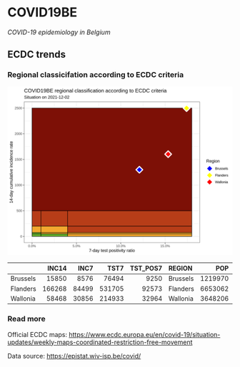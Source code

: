 
# COVID19BE

*COVID-19 epidemiology in Belgium*

## ECDC trends

### Regional classicifation according to ECDC criteria

![](COVID9BE-ecdc-trend.png)

|          |  INC14 |  INC7 |   TST7 | TST\_POS7 | REGION   |     POP | INC14\_RT |       PR7 |        GR |
| :------- | -----: | ----: | -----: | --------: | :------- | ------: | --------: | --------: | --------: |
| Brussels |  15850 |  8576 |  76494 |      9250 | Brussels | 1219970 |  1299.212 | 0.1209245 | 0.1789937 |
| Flanders | 166268 | 84499 | 531705 |     92573 | Flanders | 6653062 |  2499.120 | 0.1741059 | 0.0333867 |
| Wallonia |  58468 | 30856 | 214933 |     32964 | Wallonia | 3648206 |  1602.651 | 0.1533687 | 0.1174852 |

### Read more

Official ECDC maps:
<https://www.ecdc.europa.eu/en/covid-19/situation-updates/weekly-maps-coordinated-restriction-free-movement>

Data source: <https://epistat.wiv-isp.be/covid/>
